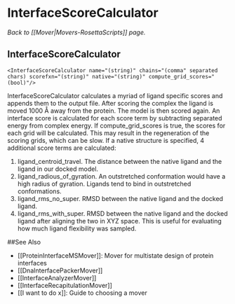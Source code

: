 # InterfaceScoreCalculator
*Back to [[Mover|Movers-RosettaScripts]] page.*
## InterfaceScoreCalculator

```
<InterfaceScoreCalculator name="(string)" chains="(comma" separated chars) scorefxn="(string)" native="(string)" compute_grid_scores="(bool)"/>
```

InterfaceScoreCalculator calculates a myriad of ligand specific scores and appends them to the output file. After scoring the complex the ligand is moved 1000 Å away from the protein. The model is then scored again. An interface score is calculated for each score term by subtracting separated energy from complex energy. If compute\_grid\_scores is true, the scores for each grid will be calculated. This may result in the regeneration of the scoring grids, which can be slow. If a native structure is specified, 4 additional score terms are calculated:

1.  ligand\_centroid\_travel. The distance between the native ligand and the ligand in our docked model.
2.  ligand\_radious\_of\_gyration. An outstretched conformation would have a high radius of gyration. Ligands tend to bind in outstretched conformations.
3.  ligand\_rms\_no\_super. RMSD between the native ligand and the docked ligand.
4.  ligand\_rms\_with\_super. RMSD between the native ligand and the docked ligand after aligning the two in XYZ space. This is useful for evaluating how much ligand flexibility was sampled.


##See Also

* [[ProteinInterfaceMSMover]]: Mover for multistate design of protein interfaces
* [[DnaInterfacePackerMover]]
* [[InterfaceAnalyzerMover]]
* [[InterfaceRecapitulationMover]]
* [[I want to do x]]: Guide to choosing a mover